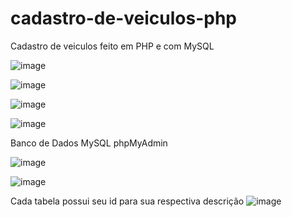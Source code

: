 # cadastro-de-veiculos-php
Cadastro de veiculos feito em PHP e com MySQL

![image](https://user-images.githubusercontent.com/66120423/185473236-63aa0a63-50ea-4650-bb93-7839d161022b.png)

![image](https://user-images.githubusercontent.com/66120423/185473557-858db9df-e297-4ac1-9891-f176d15abba4.png)

![image](https://user-images.githubusercontent.com/66120423/185478076-23e3fdc0-4262-4bac-b80c-a277e0db0475.png)

![image](https://user-images.githubusercontent.com/66120423/185473773-15d764d0-60c5-4ed8-8d72-dcb45d36a49e.png)

Banco de Dados MySQL phpMyAdmin

![image](https://user-images.githubusercontent.com/66120423/185478657-1d4528be-59df-441b-8bbf-9b37545aa575.png)

![image](https://user-images.githubusercontent.com/66120423/185478797-a03d086c-46f5-4f1c-83dc-710db0d00a3d.png)

Cada tabela possui seu id para sua respectiva descrição
![image](https://user-images.githubusercontent.com/66120423/185478901-db1ae276-cce1-4e7e-ab62-4f482b2e0b5a.png)
